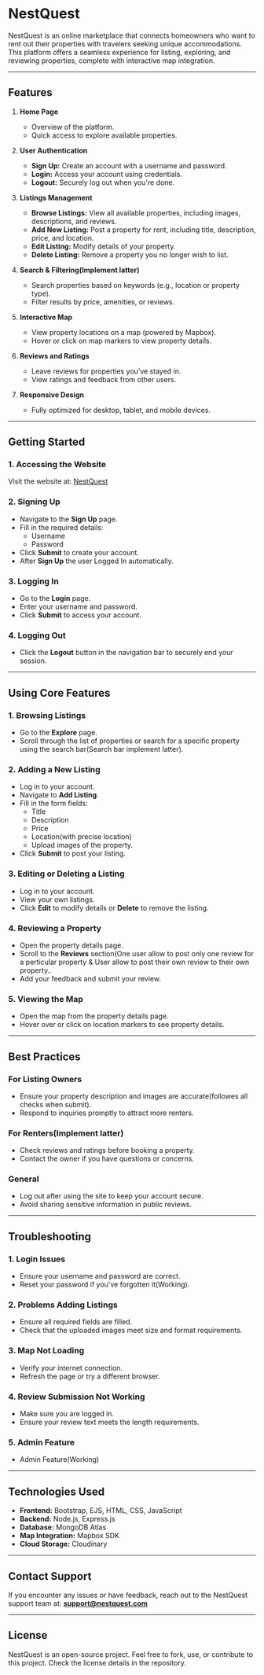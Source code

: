 # **NestQuest**

NestQuest is an online marketplace that connects homeowners who want to rent out their properties with travelers seeking unique accommodations. This platform offers a seamless experience for listing, exploring, and reviewing properties, complete with interactive map integration.

---

## **Features**

1. **Home Page**
   - Overview of the platform.
   - Quick access to explore available properties.

2. **User Authentication**
   - **Sign Up:** Create an account with a username and password.
   - **Login:** Access your account using credentials.
   - **Logout:** Securely log out when you're done.

3. **Listings Management**
   - **Browse Listings:** View all available properties, including images, descriptions, and reviews.
   - **Add New Listing:** Post a property for rent, including title, description, price, and location.
   - **Edit Listing:** Modify details of your property.
   - **Delete Listing:** Remove a property you no longer wish to list.

4. **Search & Filtering(Implement latter)**
   - Search properties based on keywords (e.g., location or property type).
   - Filter results by price, amenities, or reviews.

5. **Interactive Map**
   - View property locations on a map (powered by Mapbox).
   - Hover or click on map markers to view property details.

6. **Reviews and Ratings**
   - Leave reviews for properties you’ve stayed in.
   - View ratings and feedback from other users.

7. **Responsive Design**
   - Fully optimized for desktop, tablet, and mobile devices.

---

## **Getting Started**

### **1. Accessing the Website**
Visit the website at: [NestQuest](https://nestquest-4ik5.onrender.com/)

### **2. Signing Up**
- Navigate to the **Sign Up** page.
- Fill in the required details:
  - Username
  - Password
- Click **Submit** to create your account.
- After **Sign Up** the user Logged In automatically.

### **3. Logging In**
- Go to the **Login** page.
- Enter your username and password.
- Click **Submit** to access your account.

### **4. Logging Out**
- Click the **Logout** button in the navigation bar to securely end your session.

---

## **Using Core Features**

### **1. Browsing Listings**
- Go to the **Explore** page.
- Scroll through the list of properties or search for a specific property using the search bar(Search bar implement latter).

### **2. Adding a New Listing**
- Log in to your account.
- Navigate to **Add Listing**.
- Fill in the form fields:
  - Title
  - Description
  - Price
  - Location(with precise location)
  - Upload images of the property.
- Click **Submit** to post your listing.

### **3. Editing or Deleting a Listing**
- Log in to your account.
- View your own listings.
- Click **Edit** to modify details or **Delete** to remove the listing.

### **4. Reviewing a Property**
- Open the property details page.
- Scroll to the **Reviews** section(One user allow to post only one review for a perticular property & User allow to post their own review to their own property..
- Add your feedback and submit your review.

### **5. Viewing the Map**
- Open the map from the property details page.
- Hover over or click on location markers to see property details.

---

## **Best Practices**

### **For Listing Owners**
- Ensure your property description and images are accurate(followes all checks when submit).
- Respond to inquiries promptly to attract more renters.

### **For Renters(Implement latter)**
- Check reviews and ratings before booking a property.
- Contact the owner if you have questions or concerns.

### **General**
- Log out after using the site to keep your account secure.
- Avoid sharing sensitive information in public reviews.

---

## **Troubleshooting**

### **1. Login Issues**
- Ensure your username and password are correct.
- Reset your password if you've forgotten it(Working).

### **2. Problems Adding Listings**
- Ensure all required fields are filled.
- Check that the uploaded images meet size and format requirements.

### **3. Map Not Loading**
- Verify your internet connection.
- Refresh the page or try a different browser.

### **4. Review Submission Not Working**
- Make sure you are logged in.
- Ensure your review text meets the length requirements.

### **5. Admin Feature**
- Admin Feature(Working)
---

## **Technologies Used**
- **Frontend:** Bootstrap, EJS, HTML, CSS, JavaScript
- **Backend:** Node.js, Express.js
- **Database:** MongoDB Atlas
- **Map Integration:** Mapbox SDK
- **Cloud Storage:** Cloudinary

---

## **Contact Support**
If you encounter any issues or have feedback, reach out to the NestQuest support team at: **support@nestquest.com**

---

## **License**
NestQuest is an open-source project. Feel free to fork, use, or contribute to this project. Check the license details in the repository.

